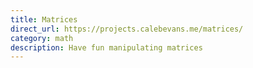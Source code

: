 ```yaml
---
title: Matrices
direct_url: https://projects.calebevans.me/matrices/
category: math
description: Have fun manipulating matrices
---
```

